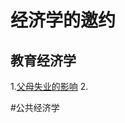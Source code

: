 # 经济学的邀约



## 教育经济学
1.[父母失业的影响](https://github.com/zhangyiceee/zhangyiceee.github.io/blob/master/Education%20Economics/%E5%A4%B1%E4%B8%9A.md)
2.[]()



#公共经济学

